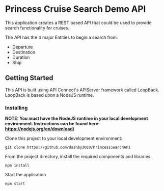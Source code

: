 # Princess Cruise Search Demo API

This application creates a REST based API that could be used to provide search functionality for cruises.

The API has the 4 major Entities to begin a search from:
  * Departure
  * Destination 
  * Duration
  * Ship
  
## Getting Started

This API is built using API Connect's APIServer framework called LoopBack.  LoopBack is based upon a NodeJS runtime.  

### Installing

**NOTE: You must have the NodeJS runtime in your local development environment.  Instructions can be found here: https://nodejs.org/en/download/**

Clone this project to your local development environment:

```
git clone https://github.com/dashby3000/PrincessSearchAPI
```

From the project directory, install the required components and libraries

```
npm install
```

Start the application 

```
npm start
```



